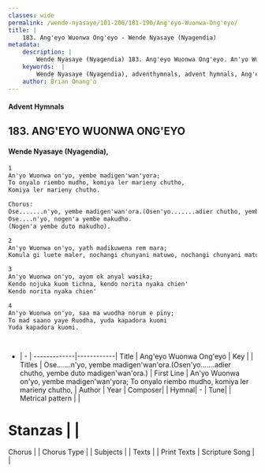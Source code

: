 ```yaml
---
classes: wide
permalink: /wende-nyasaye/101-200/181-190/Ang'eyo-Wuonwa-Ong'eyo/
title: |
    183. Ang'eyo Wuonwa Ong'eyo - Wende Nyasaye (Nyagendia)
metadata:
    description: |
        Wende Nyasaye (Nyagendia) 183. Ang'eyo Wuonwa Ong'eyo. An'yo Wuonwa on'yo, yembe madigen'wan'yora; To onyalo riembo mudho, komiya ler marieny chutho, Komiya ler marieny chutho.  Chorus: Ose.......n'yo, yembe madigen'wan'ora.(Osen'yo.......adier chutho, yembe duto madigen'wan'ora.) Ose....n'yo, nogen'a yembe makudho. (Nogen'a yembe duto makudho).  
    keywords:  |
        Wende Nyasaye (Nyagendia), adventhymnals, advent hymnals, Ang'eyo Wuonwa Ong'eyo, An'yo Wuonwa on'yo, yembe madigen'wan'yora; To onyalo riembo mudho, komiya ler marieny chutho,. Ose.......n'yo, yembe madigen'wan'ora.(Osen'yo.......adier chutho, yembe duto madigen'wan'ora.)
    author: Brian Onang'o
---
```


#### Advent Hymnals
## 183. ANG'EYO WUONWA ONG'EYO
####  Wende Nyasaye (Nyagendia),

```txt
1
An'yo Wuonwa on'yo, yembe madigen'wan'yora;
To onyalo riembo mudho, komiya ler marieny chutho,
Komiya ler marieny chutho.

Chorus:
Ose.......n'yo, yembe madigen'wan'ora.(Osen'yo.......adier chutho, yembe duto madigen'wan'ora.)
Ose....n'yo, nogen'a yembe makudho.
(Nogen'a yembe duto makudho).

2
An'yo Wuonwa on'yo, yath madikuwena rem mara;
Komula gi luete maler, nochangi chunyani matuwo, nochangi chunyani matuwo.

3
An'yo Wuonwa on'yo, ayom ok anyal wasika;
Kendo nojuka kuom tichna, kendo norita nyaka chien'
Kendo norita nyaka chien'

4
An'yo Wuonwa on'yo, saa ma wuodha norum e piny;
To mad saano yaye Ruodha, yuda kapadora kuomi
Yuda kapadora kuomi.




```

- |   -  |
-------------|------------|
Title | Ang'eyo Wuonwa Ong'eyo |
Key |  |
Titles | Ose.......n'yo, yembe madigen'wan'ora.(Osen'yo.......adier chutho, yembe duto madigen'wan'ora.) |
First Line | An'yo Wuonwa on'yo, yembe madigen'wan'yora; To onyalo riembo mudho, komiya ler marieny chutho, |
Author | 
Year | 
Composer| |
Hymnal|  - |
Tune|  |
Metrical pattern | |
# Stanzas |  |
Chorus |  |
Chorus Type |  |
Subjects | |
Texts |  |
Print Texts | 
Scripture Song |  |
    
